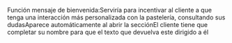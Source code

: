 Función mensaje de bienvenida:Serviría para incentivar al cliente a que tenga una interacción más personalizada con la pastelería, consultando sus dudasAparece automáticamente al abrir la secciónEl cliente tiene que completar su nombre para que el texto que devuelva este dirigido a él
